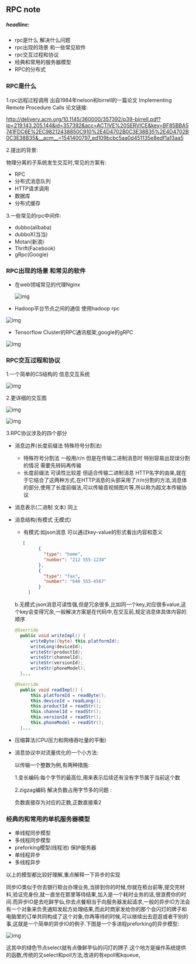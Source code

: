 ## RPC note

##### headline:

+ rpc是什么 解决什么问题
+ rpc出现的场景 和一些常见软件
+ rpc交互过程和协议
+ 经典和常用的服务器模型
+ RPC的分布式

### RPC是什么

1.rpc远程过程调用 出自1984年nelson和birrell的一篇论文 Implementing Remote Procedure Calls 论文链接:

http://delivery.acm.org/10.1145/360000/357392/p39-birrell.pdf?ip=219.143.205.144&id=357392&acc=ACTIVE%20SERVICE&key=BF85BBA5741FDC6E%2EC98212438850C910%2E4D4702B0C3E38B35%2E4D4702B0C3E38B35&__acm__=1541400797_ed109bcbc5aa0d451135e8edf1a13aa5

2.提出的背景:

物理分离的子系统发生交互时,常见的方案有:

+ RPC
+ 分布式消息队列
+ HTTP请求调用
+ 数据库
+ 分布式缓存

3.一些常见的rpc中间件:

+ dubbo(alibaba)
+ dubboX(当当)
+ Motan(新浪)
+ Thrift(Facebook)
+ gRpc(Google)

### RPC出现的场景 和常见的软件

+ 在web领域常见的代理Nginx

  ![img](https://user-gold-cdn.xitu.io/2018/5/31/163b41f9801d8800?imageView2/0/w/1280/h/960/format/webp/ignore-error/1)

+ Hadoop平台节点之间的通信 使用hadoop rpc

![img](https://user-gold-cdn.xitu.io/2018/5/31/163b45dc4e72d505?imageslim)

+ Tensorflow Cluster的RPC通讯框架,google的gRPC

![img](https://user-gold-cdn.xitu.io/2018/6/7/163d86e168946589?imageslim)



### RPC交互过程和协议

1.一个简单的CS结构的 信息交互系统

![img](https://user-gold-cdn.xitu.io/2018/6/5/163cf789da84cb53?imageslim)

2.更详细的交互图

![img](https://user-gold-cdn.xitu.io/2018/5/31/163b4dcf06e0a780?imageslim)

![img](https://user-gold-cdn.xitu.io/2018/10/17/166802bd272e86a2?imageView2/0/w/1280/h/960/format/webp/ignore-error/1)

3.RPC协议涉及的四个部分

+ 消息边界(长度前缀法 特殊符号分割法)

  + 特殊符号分割法 一般用/r/n 但是在传输二进制消息时 特别容易出现误分割的情况 需要先转码再传输
  + 长度前缀法 可读性比较差 但适合传输二进制消息 HTTP名字的由来,就在于它结合了这两种方式,在HTTP消息的头部采用了/r/n分割的方法,消息体的部分,使用了长度前缀法,可以传输音视频图片等,所以称为超文本传输协议

+ 消息表示(二进制 文本) 同上

+ 消息结构(有模式 无模式)

  + 有模式:如json消息 可以通过key-value的形式看出内容和意义

  ```json
     [
           {
             "type": "home",
             "number": "212 555-1234"
           },
           {
             "type": "fax",
             "number": "646 555-4567"
           }
       ]
  
  ```

  ​	b.无模式:json消息可读性强,但是冗余很多,比如同一个key,对应很多value,这个key会变得冗余,一般解决方案是在代码中,在交互前,规定消息体具体内容的顺序

  ```java
  @Override
  	public void writeImpl() {
  		writeByte((byte) this.platformId);
  		writeLong(deviceId);
  		writeStr(productId);
  		writeStr(channelId);
  		writeStr(versionId);
  		writeStr(phoneModel);
  	}...
  
  @Override
  	public void readImpl() {
  		this.platformId = readByte();
  		this.deviceId = readLong();
  		this.productId = readStr();
  		this.channelId = readStr();
  		this.versionId = readStr();
  		this.phoneModel = readStr();
  	}...
  ```

+ 压缩算法(CPU压力和网络吞吐量的平衡)

+ 消息协议中对流量优化的一个小方法:

  以传输一个整数为例,有两种措施:

  1.变长编码:每个字节的最高位,用来表示后续还有没有字节属于当前这个数

  2.zigzag编码 解决负数占用字节多的问题 :

  负数直接存为对应的正数,正数直接乘2

### 经典的和常用的单机服务器模型

+ 单线程同步模型
+ 多线程同步模型
+ preforking模型(线程池) 保护服务器
+ 单线程异步
+ 多线程异步

以上的模型都比较好理解,重点解释一下异步的实现

同步IO类似于你去银行柜台办理业务,当排到你的时候,你就在柜台前等,提交完材料,验证完身份,就一直坐在那里等待结果,加入是一个耗时业务的话,很浪费你的时间.而异步IO是去吃鲜芋仙,你去点餐相当于向服务器发起请求,一般的异步IO方法会有一个对象来负责通知发起方处理结果,而此时商家发给你的那个会闪灯的牌子和电脑里的订单共同构成了这个对象,你再等待的时候,可以继续出去逛逛或者干别的事,这就是一个简单的异步IO的例子.下图是一个多进程preforking的异步模型:

![img](https://user-gold-cdn.xitu.io/2018/5/11/1634e13697d3b055?imageslim)



这其中的绿色节点select就有点像鲜芋仙的闪灯的牌子.这个地方是操作系统提供的函数,传统的又select和poll方法,改进的有epoll和kqueue,

